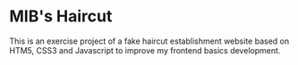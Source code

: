 # MIB's Haircut
This is an exercise project of a fake haircut establishment website based on HTM5, CSS3 and Javascript to improve my frontend basics development.

